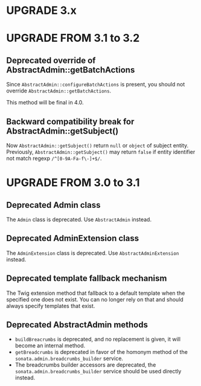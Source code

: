 UPGRADE 3.x
===========

UPGRADE FROM 3.1 to 3.2
=======================

## Deprecated override of AbstractAdmin::getBatchActions

Since `AbstractAdmin::configureBatchActions` is present, you should not override `AbstractAdmin::getBatchActions`.

This method will be final in 4.0.

## Backward compatibility break for AbstractAdmin::getSubject()

Now `AbstractAdmin::getSubject()` return `null` or `object` of subject entity. Previously,
`AbstractAdmin::getSubject()` may return `false` if entity identifier not match regexp `/^[0-9A-Fa-f\-]+$/`.

UPGRADE FROM 3.0 to 3.1
=======================

## Deprecated Admin class

The `Admin` class is deprecated. Use `AbstractAdmin` instead.

## Deprecated AdminExtension class

The `AdminExtension` class is deprecated. Use `AbstractAdminExtension` instead.

## Deprecated template fallback mechanism

The Twig extension method that fallback to a default template when the specified one does not exist.
You can no longer rely on that and should always specify templates that exist.

## Deprecated AbstractAdmin methods
- `buildBreacrumbs` is deprecated, and no replacement is given, it will become an internal method.
- `getBreadcrumbs` is deprecated in favor of the homonym method of the `sonata.admin.breadcrumbs_builder` service.
- The breadcrumbs builder accessors are deprecated,
the `sonata.admin.breadcrumbs_builder` service should be used directly instead.
